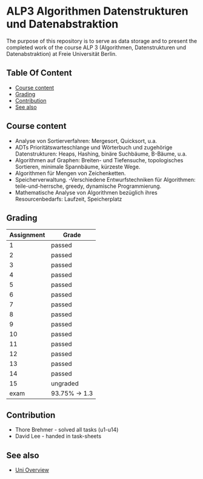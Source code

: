 # ALP3 Algorithmen Datenstrukturen und Datenabstraktion

The purpose of this repository is to serve as data storage and to present the completed work of the course ALP 3 (Algorithmen, Datenstrukturen und Datenabstraktion) at Freie Universität Berlin.

## Table Of Content

- [Course content](#course-content)
- [Grading](#grading)
- [Contribution](#contribution)
- [See also](#see-also)


## Course content

- Analyse von Sortierverfahren: Mergesort, Quicksort, u.a.
- ADTs Prioritätswarteschlange und Wörterbuch und zugehörige Datenstrukturen: Heaps, Hashing, binäre Suchbäume, B-Bäume, u.a.
- Algorithmen auf Graphen: Breiten- und Tiefensuche, topologisches Sortieren, minimale Spannbäume, kürzeste Wege.
- Algorithmen für Mengen von Zeichenketten.
- Speicherverwaltung.
-Verschiedene Entwurfstechniken für Algorithmen: teile-und-herrsche, greedy, dynamische Programmierung.
- Mathematische Analyse von Algorithmen bezüglich ihres Resourcenbedarfs: Laufzeit, Speicherplatz

## Grading

| Assignment  | Grade |
| ------------- | ------------- |
| 1  | passed  |
| 2  | passed  |
| 3  | passed  |
| 4  | passed  |
| 5  | passed  |
| 6  | passed  |
| 7  | passed  |
| 8  | passed  |
| 9  | passed  |
| 10  | passed  |
| 11  | passed  |
| 12  | passed  |
| 13  | passed  |
| 14  | passed  |
| 15  | ungraded  |
| exam  | 93.75% -> 1.3  |



## Contribution

* Thore Brehmer - solved all tasks (u1-u14)
* David Lee - handed in task-sheets
  
## See also
* [Uni Overview](https://github.com/thob97/uni_overview.git)

